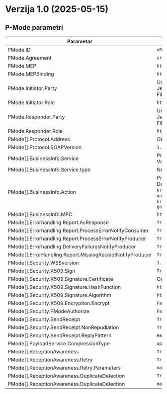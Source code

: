 # Verzija 1.0 (2025-05-15)

## P-Mode parametri

| Parametar                                                 | Vrijednost                                                                                                                                                                                                                                                                                                                                                                                                                                                                                                                                                                   |
|-----------------------------------------------------------|------------------------------------------------------------------------------------------------------------------------------------------------------------------------------------------------------------------------------------------------------------------------------------------------------------------------------------------------------------------------------------------------------------------------------------------------------------------------------------------------------------------------------------------------------------------------------|
| PMode.ID                                                  | `eRacun`                                                                                                                                                                                                                                                                                                                                                                                                                                                                                                                                                                     |
| PMode.Agreement                                           | `urn:fdc:eracun.hr:2023:agreements:ap_provider`                                                                                                                                                                                                                                                                                                                                                                                                                                                                                                                              |
| PMode.MEP                                                 | `http://docs.oasis-open.org/ebxmlmsg/ebms/v3.0/ns/core/200704/oneWay`                                                                                                                                                                                                                                                                                                                                                                                                                                                                                                        |
| PMode.MEPBinding                                          | `http://docs.oasis-open.org/ebxml-msg/ebms/v3.0/ns/core/200704/push`                                                                                                                                                                                                                                                                                                                                                                                                                                                                                                         |
| PMode.Initiator.Party                                     | Unosi se u Pmode za pošiljatelja:<br/> Jedan PartyId sa vrijednosti Subject CNAME iz certifikata pristupne točke, npr. HR11111111111_1000000100 (u formatu HR<OIB>)<br/>Fiksna vrijednost za partyIdType `urn:fdc:eRacun.hr:2023:identifiers:ap`                                                                                                                                                                                                                                                                                                                             |
| PMode.Initiator.Role                                      | `http://docs.oasis-open.org/ebxmlmsg/ebms/v3.0/ns/core/200704/initiator`                                                                                                                                                                                                                                                                                                                                                                                                                                                                                                     |
| PMode.Responder.Party                                     | Unosi se u Pmode za primatelja:<br/> Jedan PartyId sa vrijednosti Subject CNAME iz certifikata pristupne točke, npr. HR11111111111_1000000100 (u formatu HR<OIB>)<br/>Fiksna vrijednost za partyIdType `urn:fdc:eRacun.hr:2023:identifiers:ap`                                                                                                                                                                                                                                                                                                                               |
| PMode.Responder.Role                                      | `http://docs.oasis-open.org/ebxmlmsg/ebms/v3.0/ns/core/200704/responder`                                                                                                                                                                                                                                                                                                                                                                                                                                                                                                     |
| PMode[].Protocol.Address                                  | Obavezno, https URL primatelja                                                                                                                                                                                                                                                                                                                                                                                                                                                                                                                                               |
| PMode[].Protocol.SOAPVersion                              | `1.2`                                                                                                                                                                                                                                                                                                                                                                                                                                                                                                                                                                        |
| PMode[].BusinessInfo.Service                              | Predefinirana vrijednost identifikatora procesa za slanje eRačuna - `hrBillingService`<br/>Vrijednost: `urn:fdc:eracun.hr:2023:processId`                                                                                                                                                                                                                                                                                                                                                                                                                                    |
| PMode[].BusinessInfo.Service.type                         | Ne unosi se                                                                                                                                                                                                                                                                                                                                                                                                                                                                                                                                                                  |
| PMode[].BusinessInfo.Action                               | Predefinirana vrijednost identifikatora tipa dokumenta za eRačun formatirana po slijedećem: «scheme id»::«document type id value»<br/>Definirana su dva tipa:<br/>`hrBillingInvoiceAction` - `busdox-docid-qns::urn:oasis:names:specification:ubl:schema:xsd:Invoice2::Invoice##urn:cen.eu:en16931:2017#compliant#urn:fdc:peppol.eu:2017:poacc:billing:3.0::2.1`<br/>`hrBillingCreditNoteAction` – `busdox-docid-qns::urn:oasis:names:specification:ubl:schema:xsd:CreditNote2::CreditNote##urn:cen.eu:en16931:2017#compliant#urn:fdc:peppol.eu:2017:poacc:billing:3.0::2.1` |
| PMode[].BusinessInfo.MPC                                  | `http://docs.oasisopen.org/ebxml-msg/ebms/v3.0/ns/core/200704/defaultMPC`                                                                                                                                                                                                                                                                                                                                                                                                                                                                                                    |
| PMode[].Errorhandling.Report.AsResponse                   | `True`                                                                                                                                                                                                                                                                                                                                                                                                                                                                                                                                                                       |
| PMode[].Errorhandling.Report.ProcessErrorNotifyConsumer   | `True`                                                                                                                                                                                                                                                                                                                                                                                                                                                                                                                                                                       |
| PMode[].Errorhandling.Report.ProcessErrorNotifyProducer   | `True`                                                                                                                                                                                                                                                                                                                                                                                                                                                                                                                                                                       |
| PMode[].Errorhandling.DeliveryFailuresNotifyProducer      | `True`                                                                                                                                                                                                                                                                                                                                                                                                                                                                                                                                                                       |
| PMode[].ErrorHandling.Report.MissingReceiptNotifyProducer | `True`                                                                                                                                                                                                                                                                                                                                                                                                                                                                                                                                                                       |
| PMode[].Security.WSSversion                               | `1.1.1`                                                                                                                                                                                                                                                                                                                                                                                                                                                                                                                                                                      |
| PMode[].Security.X509.Sign                                | `True`                                                                                                                                                                                                                                                                                                                                                                                                                                                                                                                                                                       |
| PMode[].Security.X509.Signature.Certificate               | Certifikat pristupne točke pošiljatelja                                                                                                                                                                                                                                                                                                                                                                                                                                                                                                                                      |
| PMode[].Security.X509.Signature.HashFunction              | `https://www.w3.org/TR/xmlenc-core1/`                                                                                                                                                                                                                                                                                                                                                                                                                                                                                                                                        |
| PMode[].Security.X509.Signature.Algorithm                 | `https://www.ietf.org/internet-drafts/draft-eastlake-additional-xmlsec-uris-00.txt`                                                                                                                                                                                                                                                                                                                                                                                                                                                                                          |
| PMode[].Security.X509.Encryption.Encrypt                  | `False`                                                                                                                                                                                                                                                                                                                                                                                                                                                                                                                                                                      |
| PMode[].Security.PModeAuthorize                           | `False`                                                                                                                                                                                                                                                                                                                                                                                                                                                                                                                                                                      |
| PMode[].Security.SendReceipt                              | `True`                                                                                                                                                                                                                                                                                                                                                                                                                                                                                                                                                                       |
| PMode[].Security.SendReceipt.NonRepudiation               | `True`                                                                                                                                                                                                                                                                                                                                                                                                                                                                                                                                                                       |
| PMode[].Security.SendReceipt.ReplyPattern                 | `Response`                                                                                                                                                                                                                                                                                                                                                                                                                                                                                                                                                                   |
| PMode[].PayloadService.CompressionType                    | `application/gzip`                                                                                                                                                                                                                                                                                                                                                                                                                                                                                                                                                           |
| PMode[].ReceptionAwareness                                | `True`                                                                                                                                                                                                                                                                                                                                                                                                                                                                                                                                                                       |
| PMode[].ReceptionAwareness.Retry                          | `True`                                                                                                                                                                                                                                                                                                                                                                                                                                                                                                                                                                       |
| PMode[].ReceptionAwareness.Retry.Parameters               | `maxretries=10, period=3000`                                                                                                                                                                                                                                                                                                                                                                                                                                                                                                                                                 |
| PMode[].ReceptionAwareness.DuplicateDetection             | `True`                                                                                                                                                                                                                                                                                                                                                                                                                                                                                                                                                                       |
| PMode[].ReceptionAwareness.DuplicateDetection             | `maxsize=10Mb, checkwindow=7D`                                                                                                                                                                                                                                                                                                                                                                                                                                                                                                                                               |
